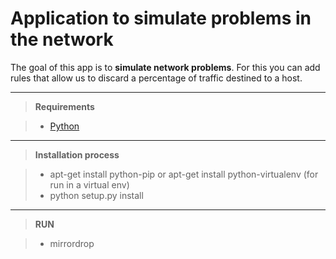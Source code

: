 Application to simulate problems in the network
===================

The goal of this app is to **simulate network problems**. For this you can add rules that allow us to discard a percentage of traffic destined to a host.

----------
> **Requirements**

> - [Python](https://www.python.org/)

----------
> **Installation process**

> - apt-get install python-pip or apt-get install python-virtualenv (for run in a virtual env)
> - python setup.py install

----------
> **RUN**

> - mirrordrop

